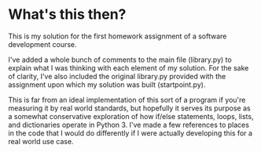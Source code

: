 # What's this then?

This is my solution for the first homework assignment of a software development course.

I've added a whole bunch of comments to the main file (library.py) to explain what I was thinking with each element of my solution. For the sake of clarity, I've also included the original library.py provided with the assignment upon which my solution was built (startpoint.py).

This is far from an ideal implementation of this sort of a program if you're measuring it by real world standards, but hopefully it serves its purpose as a somewhat conservative exploration of how if/else statements, loops, lists, and dictionaries operate in Python 3. I've made a few references to places in the code that I would do differently if I were actually developing this for a real world use case.